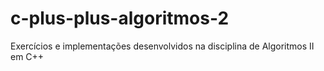 # c-plus-plus-algoritmos-2
Exercícios e implementações desenvolvidos na disciplina de Algoritmos II em C++

